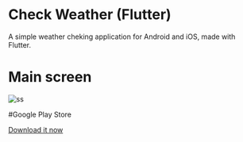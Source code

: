 # Check Weather (Flutter)

A simple weather cheking application for Android and iOS, made with Flutter.   

# Main screen
![ss](https://user-images.githubusercontent.com/39916556/137575564-d51b458a-2f5c-47fa-b24b-d6e841bc1a42.PNG)  

#Google Play Store    

[Download it now](https://play.google.com/store/apps/details?id=com.tistory.realapril.check_weather)
